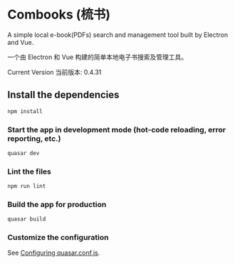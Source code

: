 # Combooks (梳书)

A simple local e-book(PDFs) search and management tool built by Electron and Vue.

一个由 Electron 和 Vue 构建的简单本地电子书搜索及管理工具。

Current Version 当前版本: 0.4.31

## Install the dependencies
```bash
npm install
```

### Start the app in development mode (hot-code reloading, error reporting, etc.)
```bash
quasar dev
```

### Lint the files
```bash
npm run lint
```

### Build the app for production
```bash
quasar build
```

### Customize the configuration
See [Configuring quasar.conf.js](https://quasar.dev/quasar-cli/quasar-conf-js).
